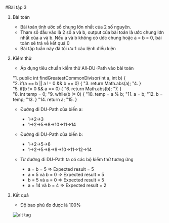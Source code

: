 #Bài tập 3
1. Bài toán
	- Bài toán tính ước số chung lớn nhất của 2 số nguyên.
	- Tham số đầu vào là 2 số a và b, output của bài toán là ước chung lớn nhất của a và b. Nếu a và b không có ước chung hoặc a = b = 0, bài toán sẽ trả về kết quả 0	
	- Bài tập tuần này đã tối ưu 1 câu lệnh điều kiện
2. Kiểm thử
	- Áp dụng tiêu chuẩn kiểm thử All-DU-Path vào bài toán
	
	"1. public int findGreatestCommonDivisor(int a, int b) {        
    "2.     if(a == b || a != 0 && b == 0) {
    "3.         return Math.abs(a);
    "4.     }             
    "5.     if(b != 0 && a == 0) {
    "6.         return Math.abs(b);
    "7.     }        
    "8.     int temp = 0;
    "9.     while(b != 0) {
    "10.         temp = a % b;
    "11.         a = b;
    "12.         b = temp;
    "13.     }
    "14.     return a;
	"15. }   

	- Đường đi DU-Path của biến a:
		+ 1->2->3
		+ 1->2->5->8->10->11->14
	- Đường đi DU-Path của biến b:
		+ 1->2->5->6
		+ 1->2->5->8->9->10->11->12->14
		
	- Từ đường đi DU-Path ta có các bộ kiểm thử tương ứng
		+ a = b = 5 => Expected result = 5
		+ a = 5 và b = 0 => Expected result = 5
		+ b = 5 và a = 0 => Expected result = 5
		+ a = 14 và b = 4 => Expected result = 2
3. Kết quả
	- Độ bao phủ đo được là 100%
	
	![alt tag](https://github.com/longdt03/int3117-2016/blob/master/DangThanhLong/BT3/TestCoverage.PNG)